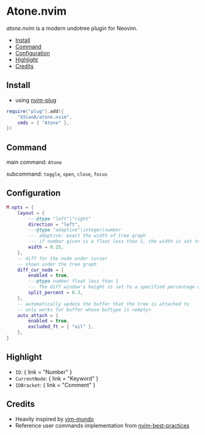 # Atone.nvim

_atone.nvim_ is a modern undotree plugin for Neovim.

<!-- vim-markdown-toc GFM -->

- [Install](#install)
- [Command](#command)
- [Configuration](#configuration)
- [Highlight](#highlight)
- [Credits](#credits)

<!-- vim-markdown-toc -->

## Install

- using [nvim-plug](https://github.com/wsdjeg/nvim-plug)

```lua
require("plug").add({
    "XXiaoA/atone.nvim",
    cmds = { "Atone" },
})
```


## Command

main command: `Atone`

subcommand: `toggle`, `open`, `close`, `focus`

## Configuration

```lua
M.opts = {
    layout = {
        ---@type "left"|"right"
        direction = "left",
        ---@type "adaptive"|integer|number
        --- adaptive: exact the width of tree graph
        --- if number given is a float less than 1, the width is set to `vim.o.columns * that number`
        width = 0.25,
    },
    -- diff for the node under cursor
    -- shown under the tree graph
    diff_cur_node = {
        enabled = true,
        ---@type number float less than 1
        --- The diff window's height is set to a specified percentage of the original (namely tree graph) window's height.
        split_percent = 0.3,
    },
    -- automatically update the buffer that the tree is attached to
    -- only works for buffer whose buftype is <empty>
    auto_attach = {
        enabled = true,
        excluded_ft = { "oil" },
    },
}
```

## Highlight

- `ID`: { link = "Number" }
- `CurrentNode`: { link = "Keyword" }
- `IDBracket`: { link = "Comment" }

## Credits

- Heavily inspired by [vim-mundo](https://github.com/simnalamburt/vim-mundo)
- Reference user commands implementation from [nvim-best-practices](https://github.com/nvim-neorocks/nvim-best-practices)
